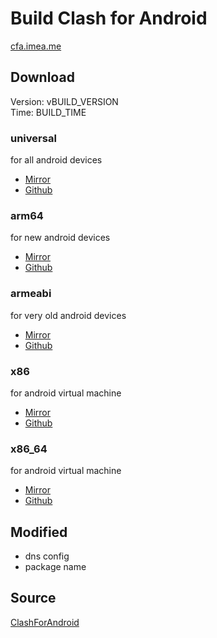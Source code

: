 # Build Clash for Android
[cfa.imea.me](https://cfa.imea.me)  
## Download
Version: vBUILD_VERSION  
Time: BUILD_TIME  
### universal
for all android devices  
- [Mirror](https://ghproxy.com/https://github.com/kaminolee/cfa-build/raw/apks/cfa-BUILD_VERSION-kamino-universal-release.apk)  
- [Github](https://github.com/kaminolee/cfa-build/raw/apks/cfa-BUILD_VERSION-kamino-universal-release.apk)  
### arm64
for new android devices  
- [Mirror](https://ghproxy.com/https://github.com/kaminolee/cfa-build/raw/apks/cfa-BUILD_VERSION-kamino-arm64-v8a-release.apk)  
- [Github](https://github.com/kaminolee/cfa-build/raw/apks/cfa-BUILD_VERSION-kamino-arm64-v8a-release.apk)  
### armeabi
for very old android devices  
- [Mirror](https://ghproxy.com/https://github.com/kaminolee/cfa-build/raw/apks/cfa-BUILD_VERSION-kamino-armeabi-v7a-release.apk)  
- [Github](https://github.com/kaminolee/cfa-build/raw/apks/cfa-BUILD_VERSION-kamino-armeabi-v7a-release.apk)  
### x86
for android virtual machine  
- [Mirror](https://ghproxy.com/https://github.com/kaminolee/cfa-build/raw/apks/cfa-BUILD_VERSION-kamino-x86-release.apk)  
- [Github](https://github.com/kaminolee/cfa-build/raw/apks/cfa-BUILD_VERSION-kamino-x86-release.apk)  
### x86_64
for android virtual machine  
- [Mirror](https://ghproxy.com/https://github.com/kaminolee/cfa-build/raw/apks/cfa-BUILD_VERSION-kamino-x86_64-release.apk)  
- [Github](https://github.com/kaminolee/cfa-build/raw/apks/cfa-BUILD_VERSION-kamino-x86_64-release.apk)  
## Modified
- dns config
- package name
## Source
[ClashForAndroid](https://github.com/Kr328/ClashForAndroid)  
